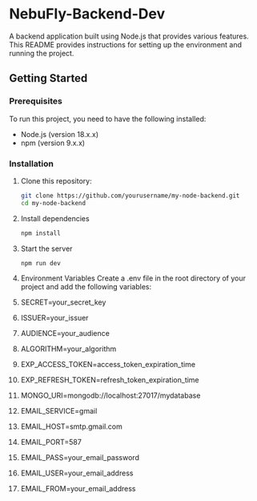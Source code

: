 # NebuFly-Backend-Dev


A backend application built using Node.js that provides various features. This README provides instructions for setting up the environment and running the project.


## Getting Started


### Prerequisites

To run this project, you need to have the following installed:

- Node.js (version 18.x.x)
- npm (version 9.x.x)


### Installation

1. Clone this repository:
   ```sh
   git clone https://github.com/yourusername/my-node-backend.git
   cd my-node-backend
   ```
2. Install dependencies
   ```sh
   npm install
   ```
4. Start the server
   ```sh
   npm run dev
   ```

6. Environment Variables
Create a .env file in the root directory of your project and add the following variables:

1. SECRET=your_secret_key
2. ISSUER=your_issuer
3. AUDIENCE=your_audience
4. ALGORITHM=your_algorithm

5. EXP_ACCESS_TOKEN=access_token_expiration_time
6. EXP_REFRESH_TOKEN=refresh_token_expiration_time

7. MONGO_URI=mongodb://localhost:27017/mydatabase

8. EMAIL_SERVICE=gmail
9. EMAIL_HOST=smtp.gmail.com
10. EMAIL_PORT=587
11. EMAIL_PASS=your_email_password
12. EMAIL_USER=your_email_address

13. EMAIL_FROM=your_email_address

